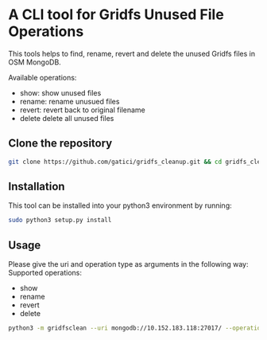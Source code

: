 # A CLI tool for Gridfs Unused File Operations

This tools helps to find, rename, revert and delete the unused Gridfs files in OSM MongoDB.

Available operations:
- show: show unused files
- rename: rename unusued files
- revert: revert back to original filename 
- delete delete all unused files

## Clone the repository

```bash
git clone https://github.com/gatici/gridfs_cleanup.git && cd gridfs_cleanup
```

## Installation

This tool can be installed into your python3 environment by running:

```bash
sudo python3 setup.py install
```

## Usage

Please give the uri and operation type as arguments in the following way:
Supported operations:
- show
- rename
- revert
- delete

```bash
python3 -m gridfsclean --uri mongodb://10.152.183.118:27017/ --operation show
```
